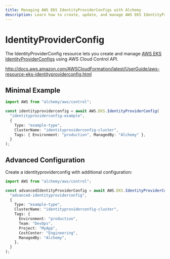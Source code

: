 ```yaml
---
title: Managing AWS EKS IdentityProviderConfigs with Alchemy
description: Learn how to create, update, and manage AWS EKS IdentityProviderConfigs using Alchemy Cloud Control.
---
```


# IdentityProviderConfig

The IdentityProviderConfig resource lets you create and manage [AWS EKS IdentityProviderConfigs](https://docs.aws.amazon.com/eks/latest/userguide/) using AWS Cloud Control API.

http://docs.aws.amazon.com/AWSCloudFormation/latest/UserGuide/aws-resource-eks-identityproviderconfig.html

## Minimal Example

```ts
import AWS from "alchemy/aws/control";

const identityproviderconfig = await AWS.EKS.IdentityProviderConfig(
  "identityproviderconfig-example",
  {
    Type: "example-type",
    ClusterName: "identityproviderconfig-cluster",
    Tags: { Environment: "production", ManagedBy: "Alchemy" },
  }
);
```

## Advanced Configuration

Create a identityproviderconfig with additional configuration:

```ts
import AWS from "alchemy/aws/control";

const advancedIdentityProviderConfig = await AWS.EKS.IdentityProviderConfig(
  "advanced-identityproviderconfig",
  {
    Type: "example-type",
    ClusterName: "identityproviderconfig-cluster",
    Tags: {
      Environment: "production",
      Team: "DevOps",
      Project: "MyApp",
      CostCenter: "Engineering",
      ManagedBy: "Alchemy",
    },
  }
);
```

